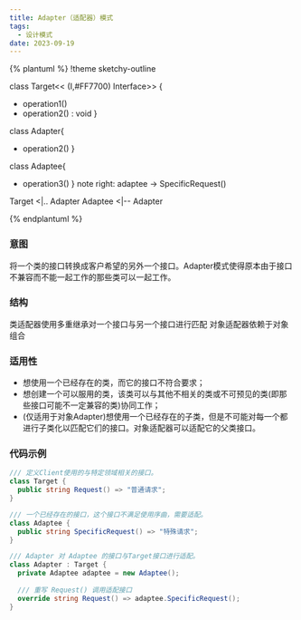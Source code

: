 ```yaml
---
title: Adapter（适配器）模式
tags: 
  - 设计模式
date: 2023-09-19
---
```


{% plantuml %}
!theme sketchy-outline

class Target<< (I,#FF7700) Interface>> 
{
  + operation1()
  + operation2() : void
}

class Adapter{
  + operation2()
}

class Adaptee{
  + operation3()
}
note right: adaptee -> SpecificRequest()

Target <|.. Adapter
Adaptee <|-- Adapter

{% endplantuml %}

### 意图
将一个类的接口转换成客户希望的另外一个接口。Adapter模式使得原本由于接口不兼容而不能一起工作的那些类可以一起工作。

### 结构
类适配器使用多重继承对一个接口与另一个接口进行匹配
对象适配器依赖于对象组合

### 适用性
* 想使用一个已经存在的类，而它的接口不符合要求；
* 想创建一个可以服用的类，该类可以与其他不相关的类或不可预见的类(即那些接口可能不一定兼容的类)协同工作；
* (仅适用于对象Adapter)想使用一个已经存在的子类，但是不可能对每一个都进行子类化以匹配它们的接口。对象适配器可以适配它的父类接口。

### 代码示例
```c#
/// 定义Client使用的与特定领域相关的接口。
class Target {
  public string Request() => "普通请求";
}

/// 一个已经存在的接口，这个接口不满足使用序曲，需要适配。
class Adaptee {
  public string SpecificRequest() => "特殊请求";
}

/// Adapter 对 Adaptee 的接口与Target接口进行适配。
class Adapter : Target {
  private Adaptee adaptee = new Adaptee();
  
  /// 重写 Request() 调用适配接口
  override string Request() => adaptee.SpecificRequest();
}
```
